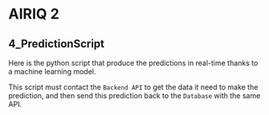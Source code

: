 # AIRIQ 2

## 4_PredictionScript

Here is the python script that produce the predictions in real-time thanks to a machine learning model.

This script must contact the `Backend API` to get the data it need to make the prediction, and then send this prediction back to the `Database` with the same API.

